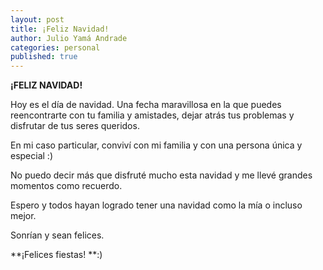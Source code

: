 ```yaml
---
layout: post
title: ¡Feliz Navidad!
author: Julio Yamá Andrade
categories: personal
published: true
---
```


**¡FELIZ NAVIDAD!**

Hoy es el día de navidad. Una fecha maravillosa en la que puedes reencontrarte con tu familia y amistades, dejar atrás tus problemas y disfrutar de tus seres queridos.

En mi caso particular, conviví con mi familia y con una persona única y especial :)

No puedo decir más que disfruté mucho esta navidad y me llevé grandes momentos como recuerdo.

Espero y todos hayan logrado tener una navidad como la mía o incluso mejor.

Sonrían y sean felices.

**¡Felices fiestas!
**:)
